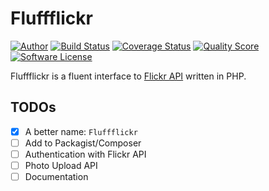 # Fluffflickr

[![Author](http://img.shields.io/badge/author-@gaomd-blue.svg?style=flat-square)](https://twitter.com/gaomd)
[![Build Status](https://img.shields.io/travis/gaomd/fluffflickr/master.svg?style=flat-square)](https://travis-ci.org/gaomd/fluffflickr)
[![Coverage Status](https://img.shields.io/scrutinizer/coverage/g/gaomd/fluffflickr.svg?style=flat-square)](https://scrutinizer-ci.com/g/gaomd/fluffflickr/code-structure)
[![Quality Score](https://img.shields.io/scrutinizer/g/gaomd/fluffflickr.svg?style=flat-square)](https://scrutinizer-ci.com/g/gaomd/fluffflickr)
[![Software License](https://img.shields.io/badge/license-MIT-brightgreen.svg?style=flat-square)](LICENSE)

Fluffflickr is a fluent interface to [Flickr API](https://www.flickr.com/services/api/) written in PHP.

## TODOs

- [x] A better name: `Fluffflickr`
- [ ] Add to Packagist/Composer
- [ ] Authentication with Flickr API
- [ ] Photo Upload API
- [ ] Documentation
